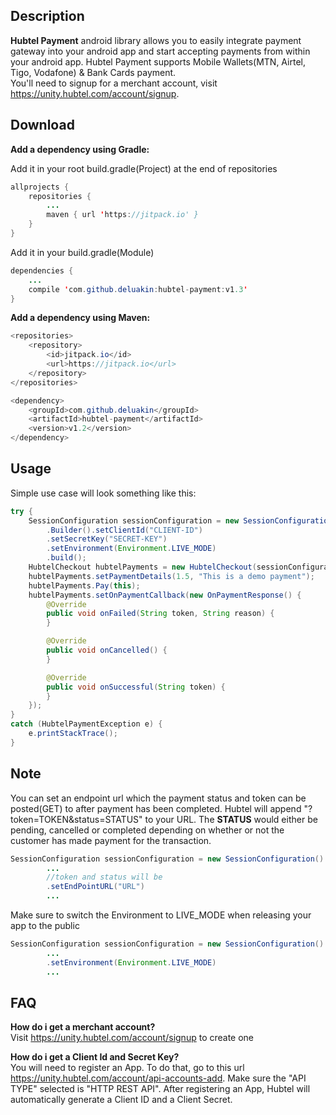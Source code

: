 ## Description
__Hubtel Payment__ android library allows you to easily integrate payment gateway into your android app and start accepting payments from within your android app.
Hubtel Payment supports Mobile Wallets(MTN, Airtel, Tigo, Vodafone) & Bank Cards payment.   
You'll need to signup for a merchant account, visit https://unity.hubtel.com/account/signup. 


## Download

__Add a dependency using Gradle:__

Add it in your root build.gradle(Project) at the end of repositories
```java
allprojects {
	repositories {
		...
		maven { url 'https://jitpack.io' }
	}
}
```
	
Add it in your build.gradle(Module)
```java
dependencies {
	...
	compile 'com.github.deluakin:hubtel-payment:v1.3'
}
```


__Add a dependency using Maven:__
```java
<repositories>
	<repository>
		<id>jitpack.io</id>
		<url>https://jitpack.io</url>
	</repository>
</repositories>
```

```java
<dependency>
	<groupId>com.github.deluakin</groupId>
	<artifactId>hubtel-payment</artifactId>
	<version>v1.2</version>
</dependency>
```

## Usage
Simple use case will look something like this:

```java
try {
	SessionConfiguration sessionConfiguration = new SessionConfiguration()
		.Builder().setClientId("CLIENT-ID")
		.setSecretKey("SECRET-KEY")
		.setEnvironment(Environment.LIVE_MODE)
		.build();
	HubtelCheckout hubtelPayments = new HubtelCheckout(sessionConfiguration);
	hubtelPayments.setPaymentDetails(1.5, "This is a demo payment");
	hubtelPayments.Pay(this);
	hubtelPayments.setOnPaymentCallback(new OnPaymentResponse() {
		@Override
		public void onFailed(String token, String reason) {
		}

		@Override
		public void onCancelled() {
		}

		@Override
		public void onSuccessful(String token) {
		}
	});
}
catch (HubtelPaymentException e) {
	e.printStackTrace();
}
```


## Note
You can set an endpoint url which the payment status and token can be posted(GET) to after payment has been completed.
Hubtel will append "?token=TOKEN&status=STATUS" to your URL. 
The __STATUS__ would either be pending, cancelled or completed depending on whether or not the customer has made payment for the transaction.

```java
SessionConfiguration sessionConfiguration = new SessionConfiguration()
		...
		//token and status will be 
		.setEndPointURL("URL")
		...
```


Make sure to switch the Environment to LIVE_MODE when releasing your app to the public

```java
SessionConfiguration sessionConfiguration = new SessionConfiguration()
		...
		.setEnvironment(Environment.LIVE_MODE)
		...
```


## FAQ
__How do i get a merchant account?__  
Visit https://unity.hubtel.com/account/signup to create one

__How do i get a Client Id and Secret Key?__  
You will need to register an App. To do that, go to this url https://unity.hubtel.com/account/api-accounts-add. Make sure the "API TYPE" selected is "HTTP REST API". After registering an App, Hubtel will automatically generate a Client ID and a Client Secret.